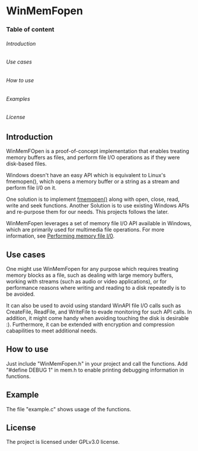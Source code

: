 # WinMemFopen

### Table of content 
######   Introduction 
######   Use cases 
######   How to use 
######   Examples
######   License 


## Introduction 
WinMemFOpen is a proof-of-concept implementation that enables treating memory buffers as files, and perform file I/O operations as if they were disk-based files. 

Windows doesn't have an easy API which is equivalent to Linux's fmemopen(), which opens a memory buffer or a string as a stream and perform file I/0 on it. 

One solution is to implement [fmemopen()](http://man7.org/linux/man-pages/man3/fmemopen.3.html) along with open, close, read, write and seek functions.
Another Solution is to use existing Windows APIs and re-purpose them for our needs. This projects follows the later. 

WinMemFopen leverages a set of memory file I/O API available in Windows, which are primarily used for multimedia file operations. For more information, see [Performing memory file I/0](https://docs.microsoft.com/en-us/windows/win32/multimedia/performing-memory-file-i-o). 

## Use cases 
One might use WinMemFopen for any purpose which requires treating memory blocks as a file, such as dealing with large memory buffers, working with streams (such as audio or video applications), or for performance reasons where writing and reading to a disk repeatedly is to be avoided.  

It can also be used to avoid using standard WinAPI file I/O calls such as CreateFile, ReadFile, and WriteFile to evade monitoring for such API calls. In addition, it might come handy when avoiding touching the disk is desirable :). Furthermore, it can be extended with encryption and compression cabapilities to meet additional needs. 

## How to use 
Just include "WinMemFopen.h" in your project and call the functions. 
Add "#define DEBUG 1" in mem.h to enable printing debugging information in functions. 

## Example
The file "example.c" shows usage of the functions.

## License 
The project is licensed under GPLv3.0 license. 
